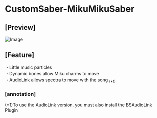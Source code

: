 # CustomSaber-MikuMikuSaber
## [Preview]
![Image](https://github.com/user-attachments/assets/e33881af-74da-4830-8ce3-22561f7e6729)
## [Feature]
・Little music particles \
・Dynamic bones allow Miku charms to move \
・AudioLink allows spectra to move with the song <sub>(*1) </sub> 
### [annotation]
(*1)To use the AudioLink version, you must also install the BSAudioLink Plugin
